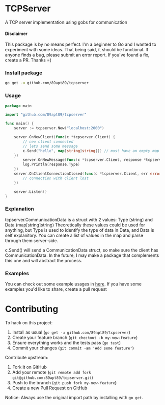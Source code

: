 # TCPServer
A TCP server implementation using gobs for communication
#### Disclaimer
This package is by no means perfect. I'm a beginner to Go and I wanted to experiment with some ideas. That being said, it should be functional. If anyone finds a bug, please submit an error report. If you've found a fix, create a PR. Thanks =)

### Install package

``` bash
go get -u github.com/89apt89/tcpserver
```

### Usage

``` go
package main

import "github.com/89apt89/tcpserver"

func main() {
	server := tcpserver.New("localhost:2000")

	server.OnNewClient(func(c *tcpserver.Client) {
		// new client connected
		// lets send some message
		c.Send("hello", map[string]string{}) // must have an empty map even if it isn't used
	})
		server.OnNewMessage(func(c *tcpserver.Client, response *tcpserver.CommunicationData) {
		log.Println(response.Type)
	})
	server.OnClientConnectionClosed(func(c *tcpserver.Client, err error) {
		// connection with client lost
	})

	server.Listen()
}
```

### Explanation
tcpserver.CommunicationData is a struct with 2 values: Type (string) and Data (map[string]string)
Theoretically these values could be used for anything, but Type is used to identify the type of data in Data, and Data is self explanitory. You can create a list of values in the map and parse through them server-side.

c.Send() will send a CommunicationData struct, so make sure the client has CommunicationData. In the future, I may make a package that complements this one and will abstract the process.

### Examples
You can check out some example usages in [here](github.com/89apt89/tcpserver/examples). If you have some examples you'd like to share, create a pull request

# Contributing

To hack on this project:

1. Install as usual (`go get -u github.com/89apt89/tcpserver`)
2. Create your feature branch (`git checkout -b my-new-feature`)
3. Ensure everything works and the tests pass (`go test`)
4. Commit your changes (`git commit -am 'Add some feature'`)

Contribute upstream:

1. Fork it on GitHub
2. Add your remote (`git remote add fork git@github.com:89apt89/tcpserver.git`)
3. Push to the branch (`git push fork my-new-feature`)
4. Create a new Pull Request on GitHub

Notice: Always use the original import path by installing with `go get`.
